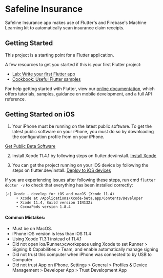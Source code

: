 # Safeline Insurance

Safeline Insurance app makes use of Flutter's and Firebase's Machine Learning kit to automatically scan insurance claim receipts. 


## Getting Started

This project is a starting point for a Flutter application.

A few resources to get you started if this is your first Flutter project:

- [Lab: Write your first Flutter app](https://flutter.dev/docs/get-started/codelab)
- [Cookbook: Useful Flutter samples](https://flutter.dev/docs/cookbook)

For help getting started with Flutter, view our
[online documentation](https://flutter.dev/docs), which offers tutorials,
samples, guidance on mobile development, and a full API reference.


## Getting Started on iOS

1. Your iPhone must be running on the latest public software.
To get the latest public software on your iPhone, you must do so by downloading
the configuration profile from on your iPhone.

[Get Public Beta Software](https://beta.apple.com/sp/betaprogram/enroll#ios)

2. Install Xcode 11.4.1 by following steps on flutter.dev/install.
[Install Xcode](https://flutter.dev/docs/get-started/install/macos#install-xcode)

3. You can get the project running on your iOS device by following the steps on flutter.dev/install.
[Deploy to iOS devices](https://flutter.dev/docs/get-started/install/macos#deploy-to-ios-devices)

If you are experiencing issues after following these steps, run cmd `flutter doctor -v`
to check that everything has been installed correctly:

    [✓] Xcode - develop for iOS and macOS (Xcode 11.4)
         • Xcode at /Applications/Xcode-beta.app/Contents/Developer
         • Xcode 11.4, Build version 11N132i
         • CocoaPods version 1.8.4

#### Common Mistakes:

- Must be on MacOS.
- iPhone iOS version is less than iOS 11.4
- Using Xcode 11.3.1 instead of 11.4.1
- Did not open ios/Runner.xcworkspace using Xcode to set Runner > Signing & Capabilities > Team, and enable automatically manage signing
- Did not trust this computer when iPhone was connected to by USB to Computer
- Did not trust App on iPhone. Settings > General > Profiles & Device Management > Developer App > Trust Development App
